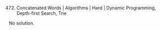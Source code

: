 472. Concatenated Words | Algorithms | Hard | Dynamic Programming, Depth-first Search, Trie

No solution.
